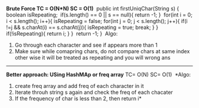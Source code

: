 **Brute Force
TC = O(N*N)
SC = O(1)**
​
public int firstUniqChar(String s) {
boolean isRepeating;
​
if(s.length() == 0 || s == null){
return -1;
}
​
for(int i = 0; i < s.length(); i++){
isRepeating = false;
for(int j = 0; j < s.length(); j++){
if(i !=j && s.charAt(i) == s.charAt(j)){
isRepeating = true;
break;
}
}
​
if(!isRepeating){
return i;
}
}
​
return -1;
}
​
Algo:
1. Go through each character and see if appears more than 1
2. Make sure while comapring chars, do not compare chars at same index other wise it will be treated as repeating and you will wrong ans
​
----------------------------------------------------------------------------------------
**Better approach: USing HashMAp or freq array**
TC= O(N)
SC= O(1)
​
*Algo:
1. create freq array and add freq of each character in it
2. Iterate throuh string s again and check the freq of each chacater
3. If the frequency of char is less than 2, then return i*
​
​
​
